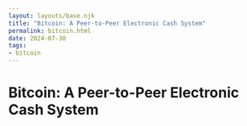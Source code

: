 ```yaml
---
layout: layouts/base.njk
title: "Bitcoin: A Peer-to-Peer Electronic Cash System"
permalink: bitcoin.html
date: 2024-07-30
tags:
- bitcoin
---
```


# Bitcoin: A Peer-to-Peer Electronic Cash System

<object data="/public/bitcoin.pdf" type="application/pdf" height="890"></object>